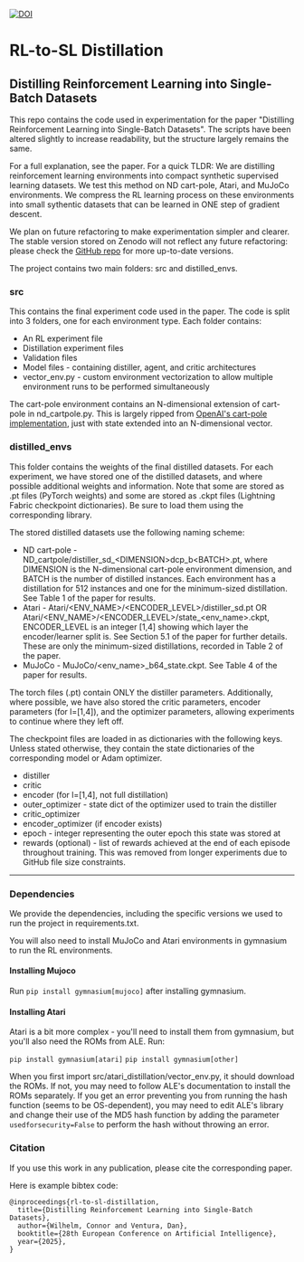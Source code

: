 [![DOI](https://zenodo.org/badge/641653727.svg)](https://doi.org/10.5281/zenodo.16658503)

# RL-to-SL Distillation
## Distilling Reinforcement Learning into Single-Batch Datasets

This repo contains the code used in experimentation for the paper "Distilling Reinforcement Learning into Single-Batch Datasets". The scripts have been altered slightly to increase readability, but the structure largely remains the same.

For a full explanation, see the paper. For a quick TLDR: We are distilling reinforcement learning environments into compact synthetic supervised learning datasets. We test this method on ND cart-pole, Atari, and MuJoCo environments. We compress the RL learning process on these environments into small sythentic datasets that can be learned in ONE step of gradient descent.

We plan on future refactoring to make experimentation simpler and clearer. The stable version stored on Zenodo will not reflect any future refactoring: please check the [GitHub repo](https://github.com/wconnorr/RL-to-SL_Distillation) for more up-to-date versions.

The project contains two main folders: src and distilled_envs.

### src

This contains the final experiment code used in the paper. The code is split into 3 folders, one for each environment type. Each folder contains:
- An RL experiment file
- Distillation experiment files
- Validation files
- Model files - containing distiller, agent, and critic architectures
- vector_env.py - custom environment vectorization to allow multiple environment runs to be performed simultaneously

The cart-pole environment contains an N-dimensional extension of cart-pole in nd_cartpole.py. This is largely ripped from [OpenAI's cart-pole implementation](https://github.com/openai/gym/blob/master/gym/envs/classic_control/cartpole.py), just with state extended into an N-dimensional vector.

### distilled_envs

This folder contains the weights of the final distilled datasets. For each experiment, we have stored one of the distilled datasets, and where possible additional weights and information. Note that some are stored as .pt files (PyTorch weights) and some are stored as .ckpt files (Lightning Fabric checkpoint dictionaries). Be sure to load them using the corresponding library.

The stored distilled datasets use the following naming scheme:
- ND cart-pole - ND_cartpole/distiller_sd_\<DIMENSION\>dcp_b\<BATCH\>.pt, where DIMENSION is the N-dimensional cart-pole environment dimension, and BATCH is the number of distilled instances. Each environment has a distillation for 512 instances and one for the minimum-sized distillation. See Table 1 of the paper for results.
- Atari - Atari/\<ENV_NAME\>/\<ENCODER_LEVEL\>/distiller_sd.pt OR Atari/\<ENV_NAME\>/\<ENCODER_LEVEL\>/state_\<env_name\>.ckpt, ENCODER_LEVEL is an integer \[1,4\] showing which layer the encoder/learner split is. See Section 5.1 of the paper for further details. These are only the minimum-sized distillations, recorded in Table 2 of the paper.
- MuJoCo -  MuJoCo/\<env_name\>_b64_state.ckpt. See Table 4 of the paper for results.

The torch files (.pt) contain ONLY the distiller parameters. Additionally, where possible, we have also stored the critic parameters, encoder parameters (for l=\[1,4\]), and the optimizer parameters, allowing experiments to continue where they left off.

The checkpoint files are loaded in as dictionaries with the following keys. Unless stated otherwise, they contain the state dictionaries of the corresponding model or Adam optimizer.
- distiller
- critic
- encoder (for l=\[1,4\], not full distillation)
- outer_optimizer - state dict of the optimizer used to train the distiller
- critic_optimizer
- encoder_optimizer (if encoder exists)
- epoch - integer representing the outer epoch this state was stored at
- rewards (optional) - list of rewards achieved at the end of each episode throughout training. This was removed from longer experiments due to GitHub file size constraints.

---

### Dependencies

We provide the dependencies, including the specific versions we used to run the project in requirements.txt.

You will also need to install MuJoCo and Atari environments in gymnasium to run the RL environments. 

#### Installing Mujoco
Run `pip install gymnasium[mujoco]` after installing gymnasium.

#### Installing Atari

Atari is a bit more complex - you'll need to install them from gymnasium, but you'll also need the ROMs from ALE. Run:

`pip install gymnasium[atari]`
`pip install gymnasium[other]`

When you first import src/atari_distillation/vector_env.py, it should download the ROMs. If not, you may need to follow ALE's documentation to install the ROMs separately. If you get an error preventing you from running the hash function (seems to be OS-dependent), you may need to edit ALE's library and change their use of the MD5 hash function by adding the parameter `usedforsecurity=False` to perform the hash without throwing an error.

### Citation

If you use this work in any publication, please cite the corresponding paper.

Here is example bibtex code:
```
@inproceedings{rl-to-sl-distillation,
  title={Distilling Reinforcement Learning into Single-Batch Datasets},
  author={Wilhelm, Connor and Ventura, Dan},
  booktitle={28th European Conference on Artificial Intelligence},
  year={2025},
}
```
